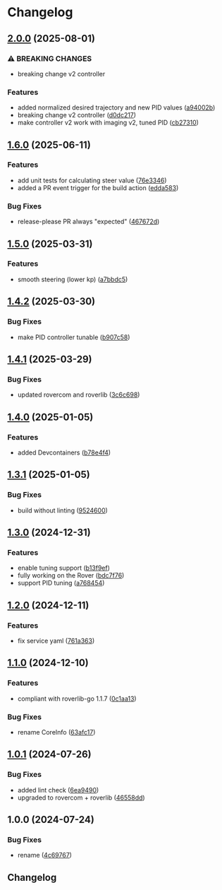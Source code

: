 # Changelog

## [2.0.0](https://github.com/VU-ASE/controller/compare/v1.6.0...v2.0.0) (2025-08-01)


### ⚠ BREAKING CHANGES

* breaking change v2 controller

### Features

* added normalized desired trajectory and new PID values ([a94002b](https://github.com/VU-ASE/controller/commit/a94002bb9f78362c80a8abbeae79b8434aedc8ea))
* breaking change v2 controller ([d0dc217](https://github.com/VU-ASE/controller/commit/d0dc217b1adea1d949ef1cc8075f2d4ba1029431))
* make controller v2 work with imaging v2, tuned PID ([cb27310](https://github.com/VU-ASE/controller/commit/cb2731056951bb48c362ebe035c7f1b476eaefae))

## [1.6.0](https://github.com/VU-ASE/controller/compare/v1.5.0...v1.6.0) (2025-06-11)


### Features

* add unit tests for calculating steer value ([76e3346](https://github.com/VU-ASE/controller/commit/76e33468fc2da50fe43b516fd6ef0559a126c020))
* added a PR event trigger for the build action ([edda583](https://github.com/VU-ASE/controller/commit/edda5839312049b50ac1e364ed620d54a01edbbc))


### Bug Fixes

* release-please PR always "expected" ([467672d](https://github.com/VU-ASE/controller/commit/467672d5fc9f827fee9da86fa19d0030365d8162))

## [1.5.0](https://github.com/VU-ASE/controller/compare/v1.4.2...v1.5.0) (2025-03-31)


### Features

* smooth steering (lower kp) ([a7bbdc5](https://github.com/VU-ASE/controller/commit/a7bbdc5cb7cacca94cb7ebfdc60d581456894269))

## [1.4.2](https://github.com/VU-ASE/controller/compare/v1.4.1...v1.4.2) (2025-03-30)


### Bug Fixes

* make PID controller tunable ([b907c58](https://github.com/VU-ASE/controller/commit/b907c58c90cd6df8c3ced6dd42ce8e13770b5402))

## [1.4.1](https://github.com/VU-ASE/controller/compare/v1.4.0...v1.4.1) (2025-03-29)


### Bug Fixes

* updated rovercom and roverlib ([3c6c698](https://github.com/VU-ASE/controller/commit/3c6c698cb12970a33b1ffe50aec29530365d5bc7))

## [1.4.0](https://github.com/VU-ASE/controller/compare/v1.3.1...v1.4.0) (2025-01-05)


### Features

* added Devcontainers ([b78e4f4](https://github.com/VU-ASE/controller/commit/b78e4f41edfac14b21706df6be62353afa099985))

## [1.3.1](https://github.com/VU-ASE/controller/compare/v1.3.0...v1.3.1) (2025-01-05)


### Bug Fixes

* build without linting ([9524600](https://github.com/VU-ASE/controller/commit/952460011a0f40a92e27813d57567e5e48837833))

## [1.3.0](https://github.com/VU-ASE/controller/compare/v1.2.0...v1.3.0) (2024-12-31)


### Features

* enable tuning support ([b13f9ef](https://github.com/VU-ASE/controller/commit/b13f9ef011491d3ab792ffdac27c57ceddebf0ab))
* fully working on the Rover ([bdc7f76](https://github.com/VU-ASE/controller/commit/bdc7f76ecdd355227c97f7b783672b8f0c569039))
* support PID tuning ([a768454](https://github.com/VU-ASE/controller/commit/a7684542468083673b417bf6653b58dd43529289))

## [1.2.0](https://github.com/VU-ASE/controller/compare/v1.1.0...v1.2.0) (2024-12-11)


### Features

* fix service yaml ([761a363](https://github.com/VU-ASE/controller/commit/761a3631d376d0cf444373774a7c050c431d32d5))

## [1.1.0](https://github.com/VU-ASE/controller/compare/v1.0.1...v1.1.0) (2024-12-10)


### Features

* compliant with roverlib-go 1.1.7 ([0c1aa13](https://github.com/VU-ASE/controller/commit/0c1aa132263989cd73ea241a7ccb4970b8f550e9))


### Bug Fixes

* rename CoreInfo ([63afc17](https://github.com/VU-ASE/controller/commit/63afc175b3f4d10ff84ec794c00b2544ff7963ee))

## [1.0.1](https://github.com/VU-ASE/controller/compare/v1.0.0...v1.0.1) (2024-07-26)


### Bug Fixes

* added lint check ([6ea9490](https://github.com/VU-ASE/controller/commit/6ea9490fd19eea3d4671809b20c82b231dbfc089))
* upgraded to rovercom + roverlib ([46558dd](https://github.com/VU-ASE/controller/commit/46558dd6660bc44c636c47f9824a578d36e3c5c3))

## 1.0.0 (2024-07-24)


### Bug Fixes

* rename ([4c69767](https://github.com/VU-ASE/controller/commit/4c69767fccce2586a566c234644cec5c5a6f33ff))

## Changelog
